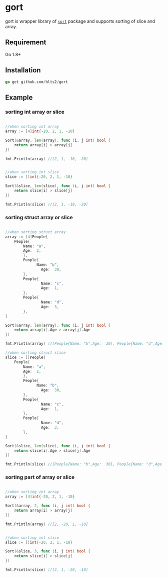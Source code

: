 # gort
gort is wrapper library of [`sort`][sort] package and supports sorting of slice and array.

[sort]: https://github.com/golang/go/tree/master/src/sort

## Requirement
Go 1.8+

## Installation

```go
go get github.com/hlts2/gort
```

## Example

### sorting int array or slice

```go

//when sorting int array
array := [4]int{-20, 2, 1, -10}

Sort(&array, len(array), func (i, j int) bool {
    return array[i] > array[j]
})

fmt.Println(array) //[2, 1, -10, -20]


//when sorting int slice
slice := []int{-20, 2, 1, -10}

Sort(&slice, len(slice), func (i, j int) bool {
    return slice[i] > slice[j]
})

fmt.Println(slice) //[2, 1, -10, -20]

```

### sorting struct array or slice

```go

//when sorting struct array
array := [4]People{
    People{
        Name: "a",
        Age:  2,
		},
		People{
			  Name: "b",
				Age:  30,
		},
		People{
				Name: "c",
				Age:  1,
		},
		People{
				Name: "d",
				Age:  3,
		},
}

Sort(&array, len(array), func (i, j int) bool {
    return array[i].Age > array[j].Age
})

fmt.Println(array) //[People{Name: "b",Age:  30], People{Name: "d",Age:  3], People{Name: "a",Age:  2], People{Name: "c",Age:  1]]

//when sorting struct slice
slice := []People{
    People{
        Name: "a",
        Age:  2,
		},
		People{
			  Name: "b",
				Age:  30,
		},
		People{
				Name: "c",
				Age:  1,
		},
		People{
				Name: "d",
				Age:  3,
		},
}

Sort(&slice, len(slice), func (i, j int) bool {
    return slice[i].Age > slice[j].Age
})

fmt.Println(slice) //[People{Name: "b",Age:  30], People{Name: "d",Age:  3], People{Name: "a",Age:  2], People{Name: "c",Age:  1]]

```

### sorting part of array or slice

```go

//when sorting int array
array := [4]int{-20, 2, 1, -10}

Sort(&array, 2, func (i, j int) bool {
    return array[i] > array[j]
})

fmt.Println(array) //[2, -20, 1, -10]


//when sorting int slice
slice := []int{-20, 2, 1, -10}

Sort(&slice, 3, func (i, j int) bool {
    return slice[i] > slice[j]
})

fmt.Println(slice) //[2, 1, -20, -10]

```
